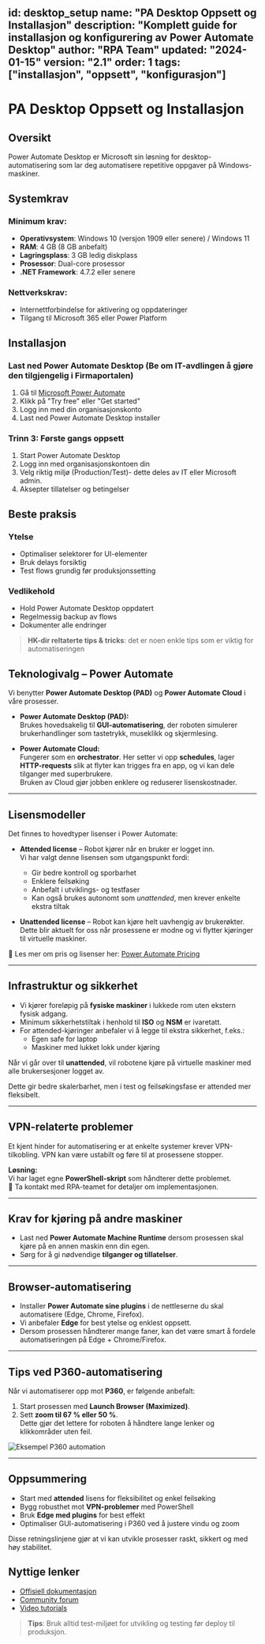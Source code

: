 id: desktop_setup
name: "PA Desktop Oppsett og Installasjon"
description: "Komplett guide for installasjon og konfigurering av Power Automate Desktop"
author: "RPA Team"
updated: "2024-01-15"
version: "2.1"
order: 1
tags: ["installasjon", "oppsett", "konfigurasjon"]
---

# PA Desktop Oppsett og Installasjon

## Oversikt
Power Automate Desktop er Microsoft sin løsning for desktop-automatisering som lar deg automatisere repetitive oppgaver på Windows-maskiner.

## Systemkrav

### Minimum krav:
- **Operativsystem**: Windows 10 (versjon 1909 eller senere) / Windows 11
- **RAM**: 4 GB (8 GB anbefalt)
- **Lagringsplass**: 3 GB ledig diskplass
- **Prosessor**: Dual-core prosessor
- **.NET Framework**: 4.7.2 eller senere

### Nettverkskrav:
- Internettforbindelse for aktivering og oppdateringer
- Tilgang til Microsoft 365 eller Power Platform

## Installasjon

### Last ned Power Automate Desktop (Be om IT-avdlingen å gjøre den tilgjengelig i Firmaportalen)
1. Gå til [Microsoft Power Automate](https://powerautomate.microsoft.com/)
2. Klikk på "Try free" eller "Get started"
3. Logg inn med din organisasjonskonto
4. Last ned Power Automate Desktop installer


### Trinn 3: Første gangs oppsett
1. Start Power Automate Desktop
2. Logg inn med organisasjonskontoen din
3. Velg riktig miljø (Production/Test)- dette deles av IT eller Microsoft admin.
4. Aksepter tillatelser og betingelser

## Beste praksis

### Ytelse
- Optimaliser selektorer for UI-elementer
- Bruk delays forsiktig
- Test flows grundig før produksjonssetting

### Vedlikehold
- Hold Power Automate Desktop oppdatert
- Regelmessig backup av flows
- Dokumenter alle endringer


> **HK-dir reltaterte tips & tricks**: det er noen enkle tips som er viktig for automatiseringen 

## Teknologivalg – Power Automate
Vi benytter **Power Automate Desktop (PAD)** og **Power Automate Cloud** i våre prosesser.

- **Power Automate Desktop (PAD):**  
  Brukes hovedsakelig til **GUI-automatisering**, der roboten simulerer brukerhandlinger som tastetrykk, museklikk og skjermlesing.

- **Power Automate Cloud:**  
  Fungerer som en **orchestrator**. Her setter vi opp **schedules**, lager **HTTP-requests** slik at flyter kan trigges fra en app, og vi kan dele tilganger med superbrukere.  
  Bruken av Cloud gjør jobben enklere og reduserer lisenskostnader.

---

## Lisensmodeller
Det finnes to hovedtyper lisenser i Power Automate:

- **Attended license** – Robot kjører når en bruker er logget inn.  
  Vi har valgt denne lisensen som utgangspunkt fordi:
  - Gir bedre kontroll og sporbarhet  
  - Enklere feilsøking  
  - Anbefalt i utviklings- og testfaser  
  - Kan også brukes autonomt som *unattended*, men krever enkelte ekstra tiltak  

- **Unattended license** – Robot kan kjøre helt uavhengig av brukerøkter.  
  Dette blir aktuelt for oss når prosessene er modne og vi flytter kjøringer til virtuelle maskiner.

📌 Les mer om pris og lisenser her: [Power Automate Pricing](https://powerautomate.microsoft.com/pricing/)

---

## Infrastruktur og sikkerhet
- Vi kjører foreløpig på **fysiske maskiner** i lukkede rom uten ekstern fysisk adgang.  
- Minimum sikkerhetstiltak i henhold til **ISO** og **NSM** er ivaretatt.  
- For attended-kjøringer anbefaler vi å legge til ekstra sikkerhet, f.eks.:
  - Egen safe for laptop  
  - Maskiner med lukket lokk under kjøring  

Når vi går over til **unattended**, vil robotene kjøre på virtuelle maskiner med alle brukersesjoner logget av.  

Dette gir bedre skalerbarhet, men i test og feilsøkingsfase er attended mer fleksibelt.

---

## VPN-relaterte problemer
Et kjent hinder for automatisering er at enkelte systemer krever VPN-tilkobling. VPN kan være ustabilt og føre til at prosessene stopper.  

**Løsning:**  
Vi har laget egne **PowerShell-skript** som håndterer dette problemet.  
📌 Ta kontakt med RPA-teamet for detaljer om implementasjonen.

---

## Krav for kjøring på andre maskiner
- Last ned **Power Automate Machine Runtime** dersom prosessen skal kjøre på en annen maskin enn din egen.  
- Sørg for å gi nødvendige **tilganger og tillatelser**.

---

## Browser-automatisering
- Installer **Power Automate sine plugins** i de nettleserne du skal automatisere (Edge, Chrome, Firefox).  
- Vi anbefaler **Edge** for best ytelse og enklest oppsett.  
- Dersom prosessen håndterer mange faner, kan det være smart å fordele automatiseringen på Edge + Chrome/Firefox.

---

## Tips ved P360-automatisering
Når vi automatiserer opp mot **P360**, er følgende anbefalt:

1. Start prosessen med **Launch Browser (Maximized)**.  
2. Sett **zoom til 67 % eller 50 %**.  
   Dette gjør det lettere for roboten å håndtere lange lenker og klikkområder uten feil.  

![Eksempel P360 automation](screenshots/p360_example.png)

---

## Oppsummering
- Start med **attended** lisens for fleksibilitet og enkel feilsøking  
- Bygg robusthet mot **VPN-problemer** med PowerShell  
- Bruk **Edge med plugins** for best effekt  
- Optimaliser GUI-automatisering i P360 ved å justere vindu og zoom  

Disse retningslinjene gjør at vi kan utvikle prosesser raskt, sikkert og med høy stabilitet.



## Nyttige lenker
- [Offisiell dokumentasjon](https://docs.microsoft.com/en-us/power-automate/desktop-flows/)
- [Community forum](https://powerusers.microsoft.com/t5/Power-Automate-Desktop/bd-p/PADesktop)
- [Video tutorials](https://aka.ms/PADesktopVideos)

> **Tips**: Bruk alltid test-miljøet for utvikling og testing før deploy til produksjon.